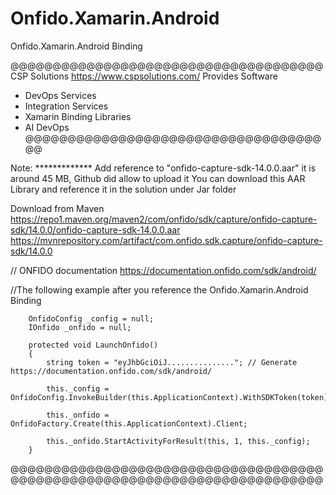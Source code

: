 # Onfido.Xamarin.Android
Onfido.Xamarin.Android Binding

@@@@@@@@@@@@@@@@@@@@@@@@@@@@@@@@@@@@@
CSP Solutions https://www.cspsolutions.com/ Provides Software
- DevOps Services
- Integration Services
- Xamarin Binding Libraries
- AI DevOps
@@@@@@@@@@@@@@@@@@@@@@@@@@@@@@@@@@@@@

Note: ************* Add reference to "onfido-capture-sdk-14.0.0.aar" it is around 45 MB, Github did allow to upload it 
You can download this AAR Library and reference it in the solution under Jar folder

Download from Maven
https://repo1.maven.org/maven2/com/onfido/sdk/capture/onfido-capture-sdk/14.0.0/onfido-capture-sdk-14.0.0.aar
https://mvnrepository.com/artifact/com.onfido.sdk.capture/onfido-capture-sdk/14.0.0

// ONFIDO documentation https://documentation.onfido.com/sdk/android/

//The following example after you reference the  Onfido.Xamarin.Android Binding

        OnfidoConfig _config = null;
        IOnfido _onfido = null;

        protected void LaunchOnfido()
        {
            string token = "eyJhbGciOiJ..............."; // Generate https://documentation.onfido.com/sdk/android/

            this._config = OnfidoConfig.InvokeBuilder(this.ApplicationContext).WithSDKToken(token).Build();

            this._onfido = OnfidoFactory.Create(this.ApplicationContext).Client;

            this._onfido.StartActivityForResult(this, 1, this._config);
        }



@@@@@@@@@@@@@@@@@@@@@@@@@@@@@@@@@@@@@@@@@@@@@@@@@@@@@@@@@@@@@@@@@@@@@@@@@@
